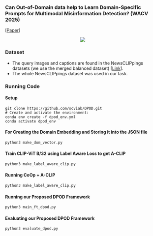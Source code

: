 ### Can Out-of-Domain data help to Learn Domain-Specific Prompts for Multimodal Misinformation Detection? (WACV 2025)

[[Paper](https://arxiv.org/abs/2311.16496)]
<div style="text-align:center"><img src="https://github.com/user-attachments/assets/e67bec56-5480-4622-b519-e71e479b58ee"></div>


### Dataset
- The query images and captions are found in the NewsCLIPpings datasets (we use the merged balanced dataset) [[Link](https://github.com/g-luo/news_clippings)].
- The whole NewsCLIPpings dataset was used in our task.
### Running Code
#### Setup
```
git clone https://github.com/scviab/DPOD.git
# Create and activate the environment:
conda env create -f dpod_env.yml
conda activate dpod_env
```


#### For Creating the Domain Embedding and Storing it into the JSON file
```python
python3 make_dom_vector.py
```
#### Train CLIP-ViT B/32 using Label Aware Loss to get A-CLIP
```python
python3 make_label_aware_clip.py
```
#### Running CoOp + A-CLIP
```python
python3 make_label_aware_clip.py
```
#### Running our Proposed DPOD Framework
```python
python3 main_ft_dpod.py
```
#### Evaluating our Proposed DPOD Framework
```python
python3 evaluate_dpod.py
```





